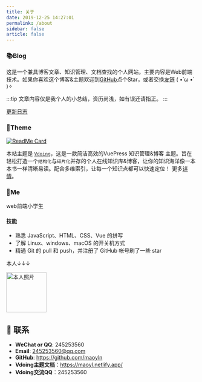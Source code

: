 ```yaml
---
title: 关于
date: 2019-12-25 14:27:01
permalink: /about
sidebar: false
article: false
---
```


### 📚Blog
这是一个兼具博客文章、知识管理、文档查找的个人网站，主要内容是Web前端技术。如果你喜欢这个博客&主题欢迎到[GitHub](https://github.com/maoyln/maoyl-blog)点个Star，或者交换[友链](/friends/) ( •̀ ω •́ )✧

:::tip
文章内容仅是我个人的小总结，资历尚浅，如有误还请指正。
:::

[更新日志](https://github.com/maoyln/maoyl-blog/commits/master)

### 🎨Theme

[<img src="https://github-readme-stats.vercel.app/api/pin/?username=maoyln&amp;repo=maoyl-blog" alt="ReadMe Card" class="no-zoom">](https://github.com/maoyln/maoyl-blog)

本站主题是 [`Vdoing`](https://github.com/maoyln/maoyl-blog)，这是一款简洁高效的VuePress 知识管理&博客 主题。旨在轻松打造一个`结构化`与`碎片化`并存的个人在线知识库&博客，让你的知识海洋像一本本书一样清晰易读。配合多维索引，让每一个知识点都可以快速定位！ 更多[详情](https://github.com/maoyln/maoyl-blog)。

### 🐼Me
web前端小学生

#### 技能
* 熟悉 JavaScript、HTML、CSS、Vue 的拼写
* 了解 Linux、windows、macOS 的开关机方式
* 精通 Git 的 pull 和 push，并注册了 GitHub 帐号刷了一些 star

本人↓↓↓

<img src='https://cdn.jsdelivr.net/gh/maoyln/maoyl-img/blog/48194645.jpeg' alt='本人照片' style="width:106px;">


## :email: 联系

- **WeChat or QQ**: <a :href="qqUrl" class='qq'>245253560</a>
- **Email**:  <a href="mailto:245253560@qq.com">245253560@qq.com</a>
- **GitHub**: <https://github.com/maoyln>
- **Vdoing主题文档**：<https://maoyl.netlify.app/>
- **Vdoing交流QQ**：245253560


<script>
  export default {
    data(){
      return {
        qqUrl: 'tencent://message/?uin=245253560&Site=&Menu=yes'
      }
    },
    mounted(){
      const flag =  navigator.userAgent.match(/(phone|pad|pod|iPhone|iPod|ios|iPad|Android|Mobile|BlackBerry|IEMobile|MQQBrowser|JUC|Fennec|wOSBrowser|BrowserNG|WebOS|Symbian|Windows Phone)/i);
      if(flag){
        this.qqUrl = 'mqqwpa://im/chat?chat_type=wpa&uin=245253560&version=1&src_type=web&web_src=oicqzone.com'
      }
    }
  }
</script>
